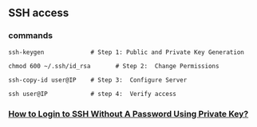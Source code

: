 ## SSH access

### commands
```
ssh-keygen             # Step 1: Public and Private Key Generation

chmod 600 ~/.ssh/id_rsa       # Step 2:  Change Permissions

ssh-copy-id user@IP    # Step 3:  Configure Server

ssh user@IP            # step 4:  Verify access
```

### [How to Login to SSH Without A Password Using Private Key?](https://www.geeksforgeeks.org/linux-unix/how-to-login-to-ssh-without-a-password-using-private-key/)
